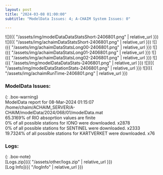 ```yaml
---
layout: post
title: "2024-03-08 01:00:00"
subtitle: "ModelData Issues: 4; A-CHAIM System Issues: 0"

---
```


![]({{ "/assets/img/modelDataDataStatsShort-2406801.png" | relative_url }})
![]({{ "/assets/img/achaimDataStatsShort-2406801.png" | relative_url }})
![]({{ "/assets/img/achaimDataStatsLong00-2406801.png" | relative_url }})
![]({{ "/assets/img/achaimDataStatsLong01-2406801.png" | relative_url }})
![]({{ "/assets/img/achaimDataStatsLong02-2406801.png" | relative_url }})
![]({{ "/assets/img/modelDataDataStats-2406801.png" | relative_url }})
![]({{ "/assets/img/modelDataStationStats-2406801.png" | relative_url }})
![]({{ "/assets/img/achaimRunTime-2406801.png" | relative_url }})


### ModelData Issues:  
  
{: .box-warning}  
 ModelData report for 08-Mar-2024 01:15:07   
 /home/chaim/ACHAIM_SERVER/A-CHAIM/modelData/2024/068/01/modelData.mat   
 65.3169% of RIO absoprtion values are finite   
 0% of all possible stations for IONO were downloaded. x2878   
 0% of all possible stations for SENTINEL were downloaded. x2333   
 19.7324% of all possible stations for KARTVERKET were downloaded. x76   
  


### Logs:  
  
{: .box-note}  
[Logs.zip]({{ "/assets/other/logs.zip" | relative_url }})  
[Log Info]({{ "/logInfo" | relative_url }})  
